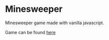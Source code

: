 # Minesweeper

Minesweeper game made with vanilla javascript.

Game can be found [here](https://juanpablopiano.github.io/minesweeper/)
